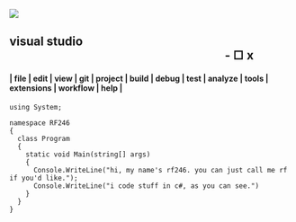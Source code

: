 ![](https://i.ibb.co/RNZ4F0h/293011040-106749442105225-7696087292675351238-n-removebg-preview.png)

## visual studio &nbsp;&nbsp;&nbsp;&nbsp;&nbsp;&nbsp;&nbsp;&nbsp;&nbsp;&nbsp;&nbsp;&nbsp;&nbsp;&nbsp;&nbsp;&nbsp;&nbsp;&nbsp;&nbsp;&nbsp;&nbsp;&nbsp;&nbsp;&nbsp;&nbsp;&nbsp;&nbsp;&nbsp;&nbsp;&nbsp;&nbsp;&nbsp;&nbsp;&nbsp;&nbsp;&nbsp;&nbsp;&nbsp;&nbsp;&nbsp;&nbsp;&nbsp;&nbsp;&nbsp;&nbsp;&nbsp;&nbsp;&nbsp;&nbsp;&nbsp;&nbsp;&nbsp;&nbsp;&nbsp;&nbsp;&nbsp;&nbsp;&nbsp;&nbsp;&nbsp;&nbsp;&nbsp;&nbsp;&nbsp;&nbsp;&nbsp;&nbsp;&nbsp;&nbsp;&nbsp;&nbsp;&nbsp;&nbsp;&nbsp;&nbsp;&nbsp; - □ x
 #### | file | edit | view | git | project | build | debug | test | analyze | tools | extensions | workflow | help |

```
using System;

namespace RF246
{
  class Program
  {
    static void Main(string[] args)
    {
      Console.WriteLine("hi, my name's rf246. you can just call me rf if you'd like.");
      Console.WriteLine("i code stuff in c#, as you can see.")
    }
  }
}
```
